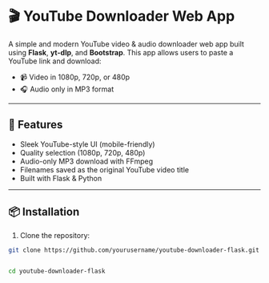 # 🎬 YouTube Downloader Web App

A simple and modern YouTube video & audio downloader web app built using **Flask**, **yt-dlp**, and **Bootstrap**. This app allows users to paste a YouTube link and download:
- 📹 Video in 1080p, 720p, or 480p
- 🎧 Audio only in MP3 format

---

## 🚀 Features

- Sleek YouTube-style UI (mobile-friendly)
- Quality selection (1080p, 720p, 480p)
- Audio-only MP3 download with FFmpeg
- Filenames saved as the original YouTube video title
- Built with Flask & Python

---

## 📦 Installation

1. Clone the repository:

```bash
git clone https://github.com/yourusername/youtube-downloader-flask.git


cd youtube-downloader-flask
